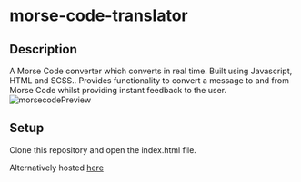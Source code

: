 # morse-code-translator

## Description
A Morse Code converter which converts in real time. Built using Javascript, HTML and SCSS..
Provides functionality to convert a message to and from Morse Code whilst providing instant feedback to the user.
![morsecodePreview](https://user-images.githubusercontent.com/93106408/201288736-db035b55-3dbe-4063-ae89-7aca0c1e94fc.JPG)

## Setup
Clone this repository and open the index.html file.

Alternatively hosted [here](https://morsecode-translator-app.netlify.app)



